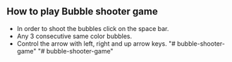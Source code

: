 ## How to play Bubble shooter game
- In order to shoot the bubbles click on the space bar.
- Any 3 consecutive  same color bubbles.
- Control the arrow  with left, right and up arrow keys. 
"# bubble-shooter-game" 
"# bubble-shooter-game" 
